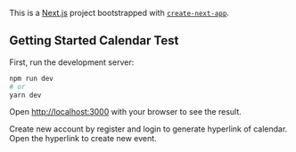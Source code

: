 This is a [Next.js](https://nextjs.org/) project bootstrapped with [`create-next-app`](https://github.com/vercel/next.js/tree/canary/packages/create-next-app).

## Getting Started Calendar Test

First, run the development server:

```bash
npm run dev
# or
yarn dev
```

Open [http://localhost:3000](http://localhost:3000) with your browser to see the result.

Create new account by register and login to generate hyperlink of calendar.
Open the hyperlink to create new event.
